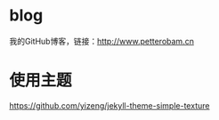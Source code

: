 # blog
我的GitHub博客，链接：http://www.petterobam.cn

# 使用主题
https://github.com/yizeng/jekyll-theme-simple-texture
